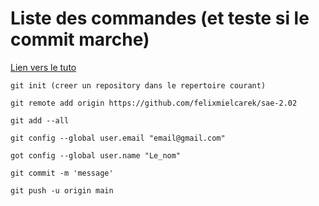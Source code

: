 # Liste des commandes (et teste si le commit marche)

[Lien vers le tuto](https://developer.mozilla.org/fr/docs/Learn/Common_questions/Using_Github_pages)

```
git init (creer un repository dans le repertoire courant)
```

```
git remote add origin https://github.com/felixmielcarek/sae-2.02
```

```
git add --all
```

```
git config --global user.email "email@gmail.com"
```

```
got config --global user.name "Le_nom"
```

```
git commit -m 'message'
```

```
git push -u origin main
```